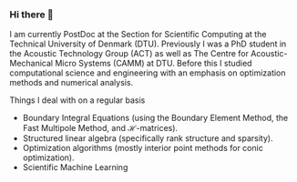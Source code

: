 ### Hi there 👋 

I am currently PostDoc at the Section for Scientific Computing at the Technical University of Denmark (DTU). Previously I was a PhD student in the Acoustic Technology Group (ACT) as well as The Centre for Acoustic-Mechanical Micro Systems (CAMM) at DTU. Before this I studied computational science and engineering with an emphasis on optimization methods and numerical analysis.

Things I deal with on a regular basis
* Boundary Integral Equations (using the Boundary Element Method, the Fast Multipole Method, and $\mathcal{H}$-matrices).
* Structured linear algebra (specifically rank structure and sparsity).
* Optimization algorithms (mostly interior point methods for conic optimization).
* Scientific Machine Learning
